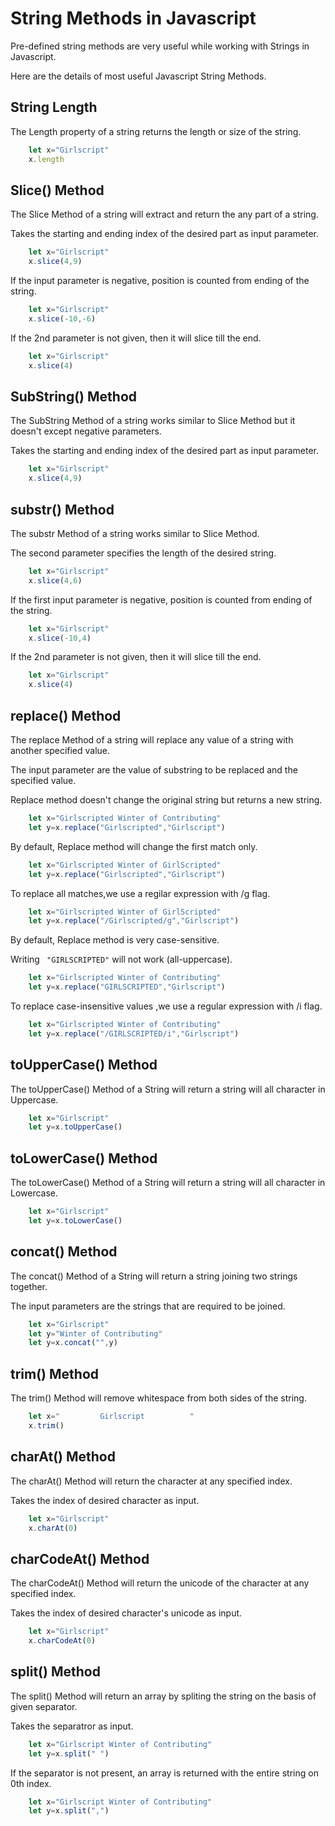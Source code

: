 

# String Methods in Javascript

Pre-defined string methods are very useful while working with Strings in Javascript.

Here are the details of most useful Javascript String Methods.

##  String Length
The Length property of a string returns the length or size of the string.

```javascript
    let x="Girlscript"
    x.length
```

##  Slice() Method

The Slice Method of a string will extract and return the any part of a string.

Takes the starting and ending index of the desired part as input parameter.

```javascript
    let x="Girlscript"
    x.slice(4,9)
```
If the input parameter is negative, position is counted from ending of the string.

```javascript
    let x="Girlscript"
    x.slice(-10,-6)
```
If the 2nd parameter is not given, then it will slice till the end.

```javascript
    let x="Girlscript"
    x.slice(4)
```

##  SubString() Method
The SubString Method of a string works similar to Slice Method but it doesn't except negative parameters.

Takes the starting and ending index of the desired part as input parameter.

```javascript
    let x="Girlscript"
    x.slice(4,9)
```

##  substr() Method
The substr Method of a string works similar to Slice Method.

The second parameter specifies the length of the desired string.

```javascript
    let x="Girlscript"
    x.slice(4,6)
```

If the first input parameter is negative, position is counted from ending of the string.

```javascript
    let x="Girlscript"
    x.slice(-10,4)
```
If the 2nd parameter is not given, then it will slice till the end.

```javascript
    let x="Girlscript"
    x.slice(4)
```

##  replace() Method

The replace Method of a string will replace any value of a string with another specified value.

The input parameter are the value of substring to be replaced and the specified value.

Replace method doesn't change the original string but returns a new string.

```javascript
    let x="Girlscripted Winter of Contributing"
    let y=x.replace("Girlscripted","Girlscript")
```
By default, Replace method will change the first match only.

```javascript
    let x="Girlscripted Winter of GirlScripted"
    let y=x.replace("Girlscripted","Girlscript")
```
To replace all matches,we use a regilar expression with /g flag.

```javascript
    let x="Girlscripted Winter of GirlScripted"
    let y=x.replace("/Girlscripted/g","Girlscript")
```

By default, Replace method is very case-sensitive. 

Writing ` "GIRLSCRIPTED"` will not work (all-uppercase).

```javascript
    let x="Girlscripted Winter of Contributing"
    let y=x.replace("GIRLSCRIPTED","Girlscript")
```
To replace case-insensitive values ,we use a regular expression with /i flag.

```javascript
    let x="Girlscripted Winter of Contributing"
    let y=x.replace("/GIRLSCRIPTED/i","Girlscript")
```
##  toUpperCase() Method
The toUpperCase() Method of a String will return a string will all character in Uppercase.

```javascript
    let x="Girlscript"
    let y=x.toUpperCase()
```

##  toLowerCase() Method
The toLowerCase() Method of a String will return a string will all character in Lowercase.

```javascript
    let x="Girlscript"
    let y=x.toLowerCase()
```

##  concat() Method
The concat() Method of a String will return a string joining two strings together.

The input parameters are the strings that are required to be joined.

```javascript
    let x="Girlscript"
    let y="Winter of Contributing"
    let y=x.concat("",y)
```

##  trim() Method
The trim() Method will remove whitespace from both sides of the string.

```javascript
    let x="         Girlscript          "
    x.trim()
```

##  charAt() Method
The charAt() Method will return the character at any specified index.

Takes the index of desired character as input.

```javascript
    let x="Girlscript"
    x.charAt(0)
```

##  charCodeAt() Method
The charCodeAt() Method will return the unicode of the character at any specified index.

Takes the index of desired character's unicode as input.

```javascript
    let x="Girlscript"
    x.charCodeAt(0)
```

##  split() Method
The split() Method will return an array by spliting the string on the basis of given separator.

Takes the separatror as input.

```javascript
    let x="Girlscript Winter of Contributing"
    let y=x.split(" ")
```
If the separator is not present, an array is returned with the entire string on 0th index.

```javascript
    let x="Girlscript Winter of Contributing"
    let y=x.split(",")
```